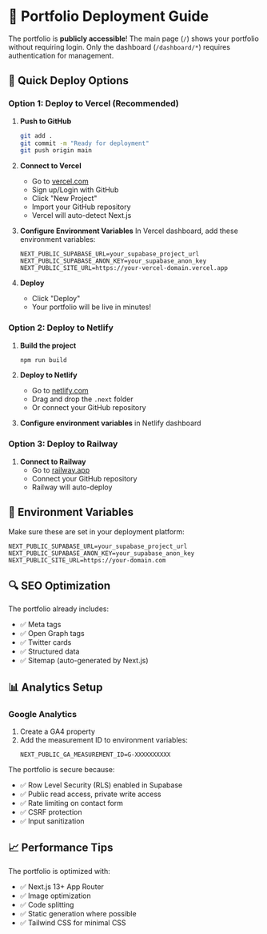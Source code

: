 # 🚀 Portfolio Deployment Guide

The portfolio is **publicly accessible**! The main page (`/`) shows your portfolio without requiring login. Only the dashboard (`/dashboard/*`) requires authentication for management.

## 🎯 Quick Deploy Options

### Option 1: Deploy to Vercel (Recommended)

1. **Push to GitHub**
   ```bash
   git add .
   git commit -m "Ready for deployment"
   git push origin main
   ```

2. **Connect to Vercel**
   - Go to [vercel.com](https://vercel.com)
   - Sign up/Login with GitHub
   - Click "New Project"
   - Import your GitHub repository
   - Vercel will auto-detect Next.js

3. **Configure Environment Variables**
   In Vercel dashboard, add these environment variables:
   ```
   NEXT_PUBLIC_SUPABASE_URL=your_supabase_project_url
   NEXT_PUBLIC_SUPABASE_ANON_KEY=your_supabase_anon_key
   NEXT_PUBLIC_SITE_URL=https://your-vercel-domain.vercel.app
   ```

4. **Deploy**
   - Click "Deploy"
   - Your portfolio will be live in minutes!

### Option 2: Deploy to Netlify

1. **Build the project**
   ```bash
   npm run build
   ```

2. **Deploy to Netlify**
   - Go to [netlify.com](https://netlify.com)
   - Drag and drop the `.next` folder
   - Or connect your GitHub repository

3. **Configure environment variables** in Netlify dashboard

### Option 3: Deploy to Railway

1. **Connect to Railway**
   - Go to [railway.app](https://railway.app)
   - Connect your GitHub repository
   - Railway will auto-deploy

## 🔧 Environment Variables

Make sure these are set in your deployment platform:

```env
NEXT_PUBLIC_SUPABASE_URL=your_supabase_project_url
NEXT_PUBLIC_SUPABASE_ANON_KEY=your_supabase_anon_key
NEXT_PUBLIC_SITE_URL=https://your-domain.com
```
## 🔍 SEO Optimization

The portfolio already includes:
- ✅ Meta tags
- ✅ Open Graph tags
- ✅ Twitter cards
- ✅ Structured data
- ✅ Sitemap (auto-generated by Next.js)

## 📊 Analytics Setup

### Google Analytics
1. Create a GA4 property
2. Add the measurement ID to environment variables:
   ```env
   NEXT_PUBLIC_GA_MEASUREMENT_ID=G-XXXXXXXXXX
   ```
The portfolio is secure because:
- ✅ Row Level Security (RLS) enabled in Supabase
- ✅ Public read access, private write access
- ✅ Rate limiting on contact form
- ✅ CSRF protection
- ✅ Input sanitization

## 📈 Performance Tips

The portfolio is optimized with:
- ✅ Next.js 13+ App Router
- ✅ Image optimization
- ✅ Code splitting
- ✅ Static generation where possible
- ✅ Tailwind CSS for minimal CSS
